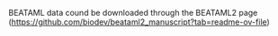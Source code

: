 BEATAML data cound be downloaded through the BEATAML2 page (https://github.com/biodev/beataml2_manuscript?tab=readme-ov-file)
